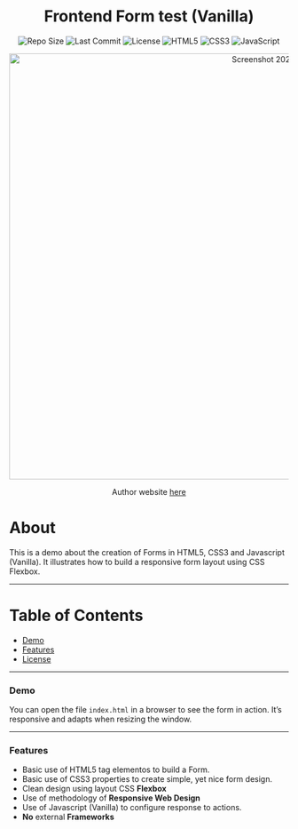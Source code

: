 <p align="center">
  <h1 align="center">Frontend Form test (Vanilla)</h1>
</p>

<p align="center">
  <img src="https://img.shields.io/github/repo-size/Hikhuj/demo_flexbox_form" alt="Repo Size" />
  <img src="https://img.shields.io/github/last-commit/Hikhuj/demo_flexbox_form" alt="Last Commit" />
  <img src="https://img.shields.io/github/license/Hikhuj/demo_flexbox_form" alt="License" />
  <img src="https://img.shields.io/badge/HTML5-E34F26?logo=html5&logoColor=fff" alt="HTML5" />
  <img src="https://img.shields.io/badge/CSS3-1572B6?logo=css3&logoColor=fff" alt="CSS3" />
  <img src="https://img.shields.io/badge/JavaScript-F7DF1E?logo=javascript&logoColor=000" alt="JavaScript" />
</p>

<p align="center">
  <img width="1044" height="767" alt="Screenshot 2025-09-25 at 11 04 13 AM" src="https://github.com/user-attachments/assets/6cbb6e40-9ed5-4ae9-93c2-c218f6bc1534" />
</p>

<p align="center">Author website <a href="">here</a></p>

# About

This is a demo about the creation of Forms in HTML5, CSS3 and Javascript (Vanilla). It illustrates how to build a responsive form layout using CSS Flexbox.


---


# Table of Contents

- [Demo](#demo)  
- [Features](#features)
- [License](#license)  

---

### Demo

You can open the file `index.html` in a browser to see the form in action. It’s responsive and adapts when resizing the window.

---

### Features

- Basic use of HTML5 tag elementos to build a Form.
- Basic use of CSS3 properties to create simple, yet nice form design.
- Clean design using layout CSS **Flexbox**  
- Use of methodology of **Responsive Web Design**  
- Use of Javascript (Vanilla) to configure response to actions.  
- **No** external **Frameworks**





